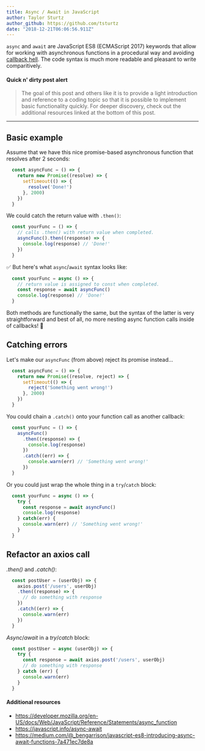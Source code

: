 ```yaml
---
title: Async / Await in JavaScript
author: Taylor Sturtz
author_github: https://github.com/tsturtz
date: "2018-12-21T06:06:56.911Z"
---
```

<span style="display: none">Async</span>`async` and <span style="display: none">await</span>`await` are JavaScript ES8 (ECMAScript 2017) keywords that allow for working with asynchronous functions in a procedural way and avoiding [callback hell](http://callbackhell.com/). The code syntax is much more readable and pleasant to write comparitively.

#### Quick n' dirty post alert
> The goal of this post and others like it is to provide a light introduction and reference to a coding topic
> so that it is possible to implement basic functionality quickly.
> For deeper discovery, check out the additional resources linked at the bottom of this post.

---
## Basic example

Assume that we have this nice promise-based asynchronous function that resolves after 2 seconds:
```javascript
  const asyncFunc = () => {
    return new Promise((resolve) => {
      setTimeout(() => {
        resolve('Done!')
      }, 2000)
    })
  }
```
We could catch the return value with `.then()`:
```javascript
  const yourFunc = () => {
    // calls .then() with return value when completed.
    asyncFunc().then((response) => {
      console.log(response) // 'Done!'
    })
  }
```
✅ But here's what `async`/`await` syntax looks like:
```javascript
  const yourFunc = async () => {
    // return value is assigned to const when completed.
    const response = await asyncFunc()
    console.log(response) // 'Done!'
  }
```
Both methods are functionally the same, but the syntax of the latter is very straightforward and best of all, no more nesting async function calls inside of callbacks! 🎉
## Catching errors
Let's make our `asyncFunc` (from above) reject its promise instead...
```javascript
  const asyncFunc = () => {
    return new Promise((resolve, reject) => {
      setTimeout(() => {
        reject('Something went wrong!')
      }, 2000)
    })
  }
```
You could chain a `.catch()` onto your function call as another callback:
```javascript
  const yourFunc = () => {
    asyncFunc()
      .then((response) => {
        console.log(response)
      })
      .catch((err) => {
        console.warn(err) // 'Something went wrong!'
      })
  }
```
Or you could just wrap the whole thing in a `try`/`catch` block:
```javascript
  const yourFunc = async () => {
    try {
      const response = await asyncFunc()
      console.log(response)
    } catch(err) {
      console.warn(err) // 'Something went wrong!'
    }
  }
```

## Refactor an axios call

*.then()* and *.catch()*:
```javascript
  const postUser = (userObj) => {
    axios.post('/users', userObj)
    .then((response) => {
      // do something with response
    })
    .catch((err) => {
      console.warn(err)
    })
  }
```
*Async*/*await* in a *try*/*catch* block:
```javascript
  const postUser = async (userObj) => {
    try {
      const response = await axios.post('/users', userObj)
      // do something with response
    } catch (err) {
      console.warn(err)
    }
  }
```

#### Additional resources
- https://developer.mozilla.org/en-US/docs/Web/JavaScript/Reference/Statements/async_function
- https://javascript.info/async-await
- https://medium.com/@_bengarrison/javascript-es8-introducing-async-await-functions-7a471ec7de8a